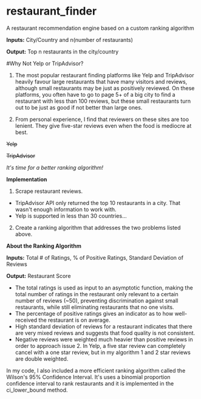 # restaurant_finder
A restaurant recommendation engine based on a custom ranking algorithm

**Inputs:** City/Country and n(number of restaurants)

**Output:** Top n restaurants in the city/country

#Why Not Yelp or TripAdvisor?

1. The most popular restaurant finding platforms like Yelp and TripAdvisor heavily favour large restaurants that have many visitors and reviews, although small restaurants may be just as positively reviewed. On these platforms, you often have to go to page 5+ of a big city to find a restaurant with less than 100 reviews, but these small restaurants turn out to be just as good if not better than large ones.

2. From personal experience, I find that reviewers on these sites are too lenient. They give five-star reviews even when the food is mediocre at best.

~~Yelp~~

~~TripAdvisor~~

*It's time for a better ranking algorithm!*

__Implementation__

1. Scrape restaurant reviews.
 * TripAdvisor API only returned the top 10 restaurants in a city. That wasn't enough information to work with.
 * Yelp is supported in less than 30 countries...
2. Create a ranking algorithm that addresses the two problems listed above.

__About the Ranking Algorithm__

**Inputs:** Total # of Ratings, % of Positive Ratings, Standard Deviation of Reviews

**Output:** Restaurant Score

* The total ratings is used as input to an asymptotic function, making the total number of ratings in the restaurant only relevant to a certain number of reviews (~50), preventing discrimination against small restaurants, while still eliminating restaurants that no one visits.
* The percentage of positive ratings gives an indicator as to how well-received the restaurant is on average.
* High standard deviation of reviews for a restaurant indicates that there are very mixed reviews and suggests that food quality is not consistent.
* Negative reviews were weighted much heavier than positive reviews in order to approach issue 2. In Yelp, a five star review can completely cancel with a one star review, but in my algorithm 1 and 2 star reviews are double weighted.


In my code, I also included a more efficient ranking algorithm called the Wilson's 95% Confidence Interval. It's uses a binomial proportion confidence interval to rank restaurants and it is implemented in the ci_lower_bound method.
